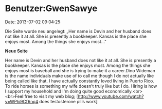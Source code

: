 Benutzer:GwenSawye
==================

Date: 2013-07-02 09:04:25

Die Seite wurde neu angelegt: „Her name is Devin and her husband does
not like it at all. She is presently a bookkeeper. Kansas is the place
she enjoys most. Among the things she enjoys most..."

**Neue Seite**

<div>

Her name is Devin and her husband does not like it at all. She is
presently a bookkeeper. Kansas is the place she enjoys most. Among the
things she enjoys most is baseball and she is trying to make it a
career.Dino Wideman is the name individuals make use of to call me
though I do not actually like being called like that. I have actually
constantly loved living in Puerto Rico. To ride horses is something my
wife doesn\'t truly like but I do. Hiring is how I support my household
and I\'m doing quite good economically.\<br\>\<br\>Feel free to visit my
web blog; \[http://www.youtube.com/watch?v=WPhi9Cf6nq4 does testosterone
pills work\]

</div>
